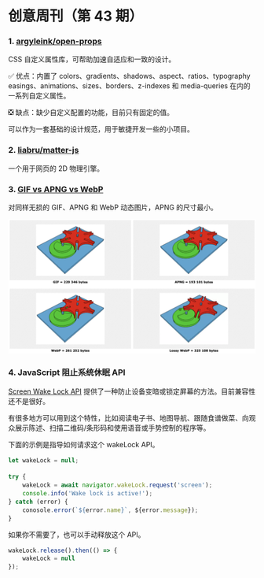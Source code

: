 # 创意周刊（第 43 期）

### 1. [argyleink/open-props](https://github.com/argyleink/open-props)

CSS 自定义属性库，可帮助加速自适应和一致的设计。

✅ 优点：内置了 colors、gradients、shadows、aspect、ratios、typography
easings、animations、sizes、borders、z-indexes 和 media-queries 在内的一系列自定义属性。

❎ 缺点：缺少自定义配置的功能，目前只有固定的值。

可以作为一套基础的设计规范，用于敏捷开发一些的小项目。

### 2. [liabru/matter-js](https://brm.io/matter-js/)

一个用于网页的 2D 物理引擎。

### 3. [GIF vs APNG vs WebP](http://littlesvr.ca/apng/gif_apng_webp.html)

对同样无损的 GIF、APNG 和 WebP 动态图片，APNG 的尺寸最小。

![44-gif-apng-webp](../../images/2022/44-gif-apng-webp.png)

### 4. JavaScript 阻止系统休眠 API

[Screen Wake Lock API](https://developer.mozilla.org/en-US/docs/Web/API/Screen_Wake_Lock_API) 提供了一种防止设备变暗或锁定屏幕的方法。目前兼容性还不是很好。

有很多地方可以用到这个特性，比如阅读电子书、地图导航、跟随食谱做菜、向观众展示陈述、扫描二维码/条形码和使用语音或手势控制的程序等。

下面的示例是指导如何请求这个 wakeLock API。

```js
let wakeLock = null;

try {
    wakeLock = await navigator.wakeLock.request('screen');
    console.info('Wake lock is active!');
} catch (error) {
    conosole.error(`${error.name}`, ${error.message});
}
```

如果你不需要了，也可以手动释放这个 API。

```js
wakeLock.release().then(() => {
    wakeLock = null
});
```
